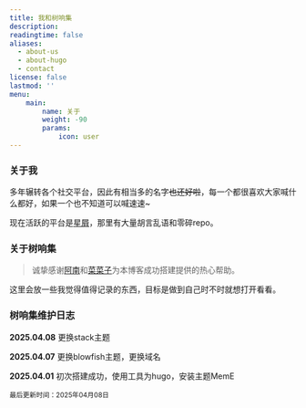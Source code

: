 ```yaml
---
title: 我和树响集
description: 
readingtime: false
aliases:
  - about-us
  - about-hugo
  - contact
license: false
lastmod: ''
menu:
    main: 
        name: 关于
        weight: -90
        params:
            icon: user
---
```


### 关于我

多年辗转各个社交平台，因此有相当多的名字~~也还好啦~~，每一个都很喜欢大家喊什么都好，如果一个也不知道可以喊速速~

现在活跃的平台是[星屑](https://stelpolva.moe/@donbro)，那里有大量胡言乱语和零碎repo。

### 关于树响集

> 诚挚感谢[阿南](https://blog-sooty-beta.vercel.app/)和[菜菜子](https://nanako-blog.web.app/about/)为本博客成功搭建提供的热心帮助。

这里会放一些我觉得值得记录的东西，目标是做到自己时不时就想打开看看。

### 树响集维护日志

**2025.04.08** 更换stack主题

**2025.04.07** 更换blowfish主题，更换域名

**2025.04.01** 初次搭建成功，使用工具为hugo，安装主题MemE

<small>最后更新时间：2025年04月08日</small>
